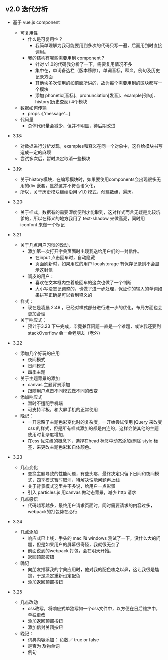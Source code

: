 ## v2.0  迭代分析

* 基于 vue.js component 
    - 可复用性
        + 什么是可复用性？
            * 我简单理解为我可能要用到多次的代码只写一遍，后面用到时直接调用。
        + 我的结构有哪些需要用到 component ?
            * 针对 v1.0的代码我分析了一下，需要复用情况不多
            * 集中在，单词备选栏（版本移除），单词音标，释义，例句及历史记录方面
            * 其他块多次使用的如前面所讲的，故为每个需要用到的区块都写一个模块
            * 添加 phonetic[音标]、pronunciation[发音]、example[例句]、history(历史查阅) 4个模块
    - 数据如何传输
        + props :['message'...]
    - 代码量 
        + 总体代码量会减少，但并不明显，待后期改进

* 3.18:
    - 对数据进行分析发现，examples和释义在同一个对象中，这样给模块书写造成一定的麻烦
    - 尝试多次后，暂时决定取消一些模块

* 3.19: 
    - 关于history模块，在编写模块时，如果要使用components会出现很多无用的div 嵌套，显然这并不符合语义化，
    - 所以，关于历史模块继续沿用 v1.0 模式，创建数组，遍历。
* 3.20:
    - 关于样式，数据有的需要深度便利才能取到，这对样式而言无疑是比较坑爹的，所以在释义的地方我用了 text-shadow 来做高亮，同时用 iconfont 来做一个标记
* 3.21 
    - 关于几点用户习惯的改动，
        + 添加第一次打开字典页面时出现我送给用户们的一封信件。
            * 在input 点击回车时，自动隐藏
            * 页面刷新时，如果用过的用户 localstorage 有保存记录则不会显示这封信
        + 调皮的用户：
            * 喜欢在文本框内空着敲回车的这次也做了一个判断
            * 大小写没忘记调整的，也做了进一步处理，保证你的输入的单词如果拼写正确是可以看到释义的
    - 样式：
        + 现在是凌晨 2:48 ，已经对样式部分进行进一步的优化，布局方面也会更加合理
    - 关于响应式：
        + 预计于3.23 下午完成，毕竟兼容问题一直是一个难题，或许我还要到 stackOverflow 会一会老朋友（老外）
* 3.22
    - 添加几个好玩的应用
        + 夜间模式 
        + 日间模式
        + 四季主题
    - 关于主题背景的添加
        + canvas 主题背景添加
        + 跟随用户点击不同模式做不同的改变
    - 添加响应式
        + 暂时不适配手机端
        + 可支持平板，和大屏手机的正常使用
    - 晚记：
        + 一开忽略了主题色彩变化时的复杂度，一开始尝试使用 jQuery 来改变 css 的样式，但是所有样式添加的都是内连的，这样会使其他的主题使用时复杂度增加，
        + 在css 优先级的概念下，选择在head 标签中动态添加/删除 style 标签，来更改主题色彩和自体颜色。
* 3.23
    - 几点变化
        + 变换主题导致的性能问题，有些头疼，最终决定只留下日间和夜间模式，四季模式暂时取消，待解决性能问题再上线
        + 关于背景模式这里并不多说，给用户一点彩蛋
        + 引入 particles.js 用canvas 做动态背景，减少 http 请求
    - 几点感悟
        + 代码越写越多，最终用户请求页面时，同时需要请求的内容过多，webpack的打包势在必行
* 3.24
    - 几点添加
        + 响应式已上线，手头的 mac 和 windows 测试了一下，没什么大的问题，但是如果用户的屏幕很奇怪，我就很无奈了
        + 前面说到的webpack 打包，会在明天开始。
        + 返回顶部按钮
    - 晚记
        + 向朋友推荐我的字典应用时，他对我的配色嗤之以鼻，这让我很是尴尬，于是决定重新设定配色
        + 添加返回顶部按钮
* 3.25
    - 几点改动
        + css改写，将响应式单独写如一个css文件中，以方便在日后维护中，单独更改
        + 添加返回顶部按钮
        + 添加信封关闭按钮
    - 晚记：
        + 词典内容添加： 负数／ true or false 
        + 是否为 及物单词
        + 例句
        
